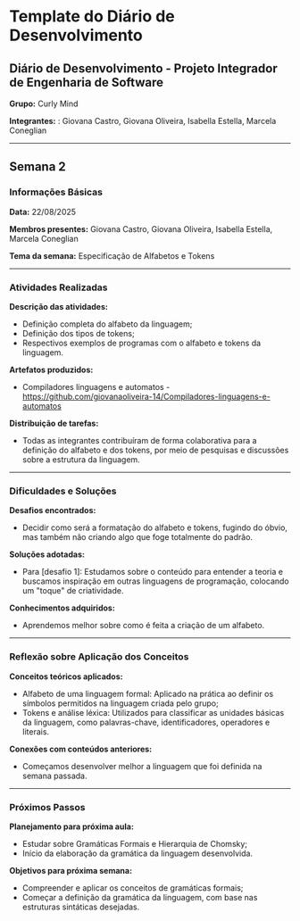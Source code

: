 # Template do Diário de Desenvolvimento

## Diário de Desenvolvimento - Projeto Integrador de Engenharia de Software

**Grupo:** Curly Mind

**Integrantes:** : Giovana Castro, Giovana Oliveira, Isabella Estella, Marcela Coneglian

---

## Semana 2

### Informações Básicas

**Data:** 22/08/2025

**Membros presentes:** Giovana Castro, Giovana Oliveira, Isabella Estella, Marcela Coneglian

**Tema da semana:** Especificação de Alfabetos e Tokens

---

### Atividades Realizadas

**Descrição das atividades:**

- Definição completa do alfabeto da linguagem;
- Definição dos tipos de tokens;
- Respectivos exemplos de programas com o alfabeto e tokens da linguagem.

**Artefatos produzidos:**

- Compiladores linguagens e automatos - https://github.com/giovanaoliveira-14/Compiladores-linguagens-e-automatos

**Distribuição de tarefas:**

- Todas as integrantes contribuíram de forma colaborativa para a definição do alfabeto e dos tokens, por meio de pesquisas e discussões sobre a estrutura da linguagem.

---

### Dificuldades e Soluções

**Desafios encontrados:**

- Decidir como será a formatação do alfabeto e tokens, fugindo do óbvio, mas também não criando algo que foge totalmente do padrão.

**Soluções adotadas:**

- Para [desafio 1]: Estudamos sobre o conteúdo para entender a teoria e buscamos inspiração em outras linguagens de programação, colocando um "toque" de criatividade.

**Conhecimentos adquiridos:**

- Aprendemos melhor sobre como é feita a criação de um alfabeto.

---

### Reflexão sobre Aplicação dos Conceitos

**Conceitos teóricos aplicados:**

- Alfabeto de uma linguagem formal: Aplicado na prática ao definir os símbolos permitidos na linguagem criada pelo grupo;
- Tokens e análise léxica: Utilizados para classificar as unidades básicas da linguagem, como palavras-chave, identificadores, operadores e literais.

**Conexões com conteúdos anteriores:**

- Começamos desenvolver melhor a linguagem que foi definida na semana passada.

---

### Próximos Passos

**Planejamento para próxima aula:**

- Estudar sobre Gramáticas Formais e Hierarquia de Chomsky;
- Início da elaboração da gramática da linguagem desenvolvida.

**Objetivos para próxima semana:**

- Compreender e aplicar os conceitos de gramáticas formais;
- Começar a definição da gramática da linguagem, com base nas estruturas sintáticas desejadas.
